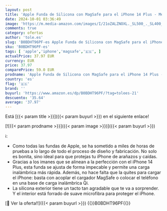 ```yaml
---
layout: post
title: 'Apple Funda de Silicona con MagSafe para el iPhone 14 Plus - Medianoche '
date: 2024-10-01 03:36:49
image: 'https://m.media-amazon.com/images/I/21oZALZNOXL._SL500_._SL400_.jpg'
comments: true
category: ofertas
author: 'tole.es'
slug: 'B0BDHT96PF-es Apple Funda de Silicona con MagSafe para el iPhone 14 Plus...'
sku: 'B0BDHT96PF-es'
tags: [ 'apple','iphone','magsafe','🇪🇸', ]
actualPrice: 37.97 EUR
currency: EUR
price: 37.97
comparePrice: 59.0 EUR
prodname: 'Apple Funda de Silicona con MagSafe para el iPhone 14 Plus - Medianoche '
country: 'es'
flag: '🇪🇸'
brand: ''
buyurl: 'https://www.amazon.es/dp/B0BDHT96PF/?tag=tolees-21'
descuento: '35.64'
average: '37.97'
---
```


Está [{{< param title >}}]({{< param buyurl >}}) en el siguiente enlace!

[![{{< param prodname >}}]({{< param image >}})]({{< param buyurl >}})

ℹ️:

- Como todas las fundas de Apple, se ha sometido a miles de horas de pruebas a lo largo de todo el proceso de diseño y fabricación. No solo es bonita, sino ideal para que protejas tu iPhone de arañazos y caídas.
- Gracias a los imanes que se alinean a la perfección con el iPhone 14 Plus, esta funda se ajusta de forma impecable y permite una carga inalámbrica más rápida. Además, no hace falta que la quites para cargar el iPhone: basta con acoplar el cargador MagSafe o colocar el teléfono en una base de carga inalámbrica Qi.
- La silicona exterior tiene un tacto tan agradable que te va a sorprender. Y el interior está forrado de suave microfibra para proteger el iPhone.

[🛒 Ver la oferta!!]({{< param buyurl >}})
{{<world>}}B0BDHT96PF{{</world>}}
